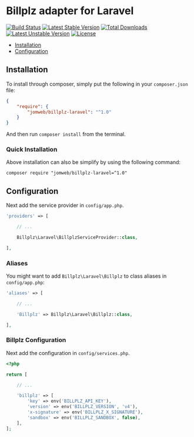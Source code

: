 Billplz adapter for Laravel
==============

[![Build Status](https://travis-ci.org/jomweb/billplz-laravel.svg?branch=master)](https://travis-ci.org/jomweb/billplz-laravel)
[![Latest Stable Version](https://poser.pugx.org/jomweb/billplz-laravel/version)](https://packagist.org/packages/jomweb/billplz-laravel)
[![Total Downloads](https://poser.pugx.org/jomweb/billplz-laravel/downloads)](https://packagist.org/packages/jomweb/billplz-laravel)
[![Latest Unstable Version](https://poser.pugx.org/jomweb/billplz-laravel/v/unstable)](//packagist.org/packages/jomweb/billplz-laravel)
[![License](https://poser.pugx.org/jomweb/billplz-laravel/license)](https://packagist.org/packages/jomweb/billplz-laravel)

* [Installation](#installation)
* [Configuration](#configuration)

## Installation

To install through composer, simply put the following in your `composer.json` file:

```json
{
    "require": {
        "jomweb/billplz-laravel": "^1.0"
    }
}
```

And then run `composer install` from the terminal.

### Quick Installation

Above installation can also be simplify by using the following command:

    composer require "jomweb/billplz-laravel=^1.0"

## Configuration

Next add the service provider in `config/app.php`.

```php
'providers' => [

    // ...

    Billplz\Laravel\BillplzServiceProvider::class,

],
```

### Aliases

You might want to add `Billplz\Laravel\Billplz` to class aliases in `config/app.php`:

```php
'aliases' => [

    // ...

    'Billplz' => Billplz\Laravel\Billplz::class,

],
```

### Billplz Configuration

Next add the configuration in `config/services.php`.

```php
<?php 

return [

    // ...

    'billplz' => [
        'key' => env('BILLPLZ_API_KEY'),
        'version' => env('BILLPLZ_VERSION', 'v4'),
        'x-signature' => env('BILLPLZ_X_SIGNATURE'),
        'sandbox' => env('BILLPLZ_SANDBOX', false),
    ],
];
```
